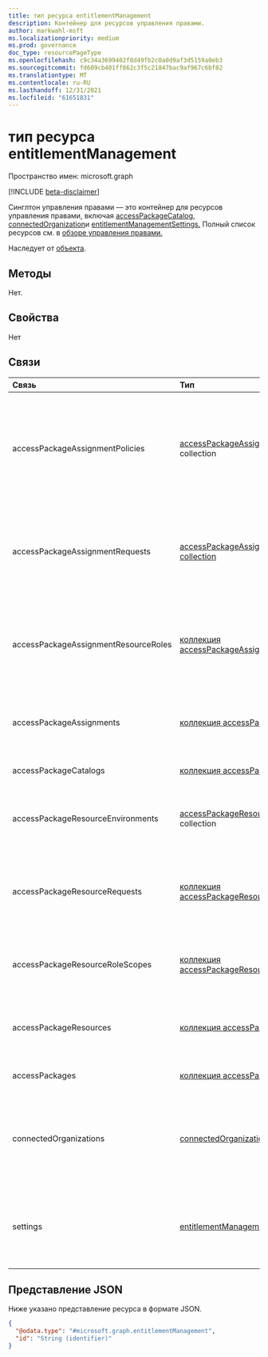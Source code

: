 ```yaml
---
title: тип ресурса entitlementManagement
description: Контейнер для ресурсов управления правами.
author: markwahl-msft
ms.localizationpriority: medium
ms.prod: governance
doc_type: resourcePageType
ms.openlocfilehash: c9c34a3699402f8d49fb2c0a0d9af3d5159a0eb3
ms.sourcegitcommit: fd609cb401ff862c3f5c21847bac9af967c6bf82
ms.translationtype: MT
ms.contentlocale: ru-RU
ms.lasthandoff: 12/31/2021
ms.locfileid: "61651831"
---
```

# <a name="entitlementmanagement-resource-type"></a>тип ресурса entitlementManagement

Пространство имен: microsoft.graph

[!INCLUDE [beta-disclaimer](../../includes/beta-disclaimer.md)]

Синглтон управления правами — это контейнер для ресурсов управления правами, включая [accessPackageCatalog,](accesspackagecatalog.md) [connectedOrganization](connectedorganization.md)и [entitlementManagementSettings.](entitlementmanagementsettings.md)  Полный список ресурсов см. в [обзоре управления правами.](entitlementmanagement-overview.md)

Наследует от [объекта](entity.md).

## <a name="methods"></a>Методы

Нет.

## <a name="properties"></a>Свойства

Нет

## <a name="relationships"></a>Связи

|Связь|Тип|Описание|
|:---|:---|:---|
|accessPackageAssignmentPolicies|[accessPackageAssignmentPolicy](../resources/accesspackageassignmentpolicy.md) collection| Представляет политику, регулящую, какие субъекты могут запрашивать или получать пакет доступа с помощью назначения пакета доступа. |
|accessPackageAssignmentRequests|[accessPackageAssignmentRequest collection](../resources/accesspackageassignmentrequest.md)|Представляет запросы на назначение пакетов доступа, созданные пользователем или от имени пользователя.|
|accessPackageAssignmentResourceRoles|[коллекция accessPackageAssignmentResourceRole](../resources/accesspackageassignmentresourcerole.md)| Представляет определенную для ресурса роль, назначенную субъекту с помощью назначения пакета доступа.|
|accessPackageAssignments|[коллекция accessPackageAssignment](../resources/accesspackageassignment.md)|Представляет предоставление пакета доступа субъекту (пользователю или группе).|
|accessPackageCatalogs|[коллекция accessPackageCatalog](../resources/accesspackagecatalog.md)|Представляет группу пакетов доступа.|
|accessPackageResourceEnvironments|[accessPackageResourceEnvironment](../resources/accesspackageresourceenvironment.md) collection| Ссылка на среду геолокации, в которой находится ресурс.|
|accessPackageResourceRequests|[коллекция accessPackageResourceRequest](../resources/accesspackageresourcerequest.md)|Представляет запрос на добавление или удаление ресурса в каталог или из него соответственно. |
|accessPackageResourceRoleScopes|[коллекция accessPackageResourceRoleScope](../resources/accesspackageresourcerolescope.md)| Ссылка как на область в ресурсе, так и на роль в этом ресурсе для этой области. |
|accessPackageResources|[коллекция accessPackageResource](../resources/accesspackageresource.md)| Ссылка на ресурс, связанный с каталогом пакетов доступа.|
|accessPackages|[коллекция accessPackage](../resources/accesspackage.md)|Представляет объекты пакета доступа.|
|connectedOrganizations|[connectedOrganization](../resources/connectedorganization.md) collection|Представляет ссылки на каталог или домен другой организации, пользователи которой могут запрашивать доступ.|
|settings|[entitlementManagementSettings](../resources/entitlementmanagementsettings.md)|Представляет параметры, которые контролируют поведение управления правами Azure AD.|

## <a name="json-representation"></a>Представление JSON

Ниже указано представление ресурса в формате JSON.
<!-- {
  "blockType": "resource",
  "keyProperty": "id",
  "@odata.type": "microsoft.graph.entitlementManagement",
  "openType": false
}
-->
``` json
{
  "@odata.type": "#microsoft.graph.entitlementManagement",
  "id": "String (identifier)"
}
```

